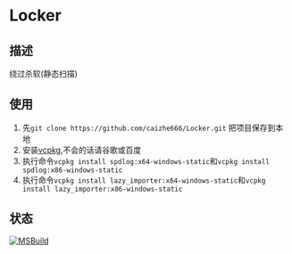 # Locker

## 描述

绕过杀软(静态扫描)

## 使用

1. 先```git clone https://github.com/caizhe666/Locker.git``` 把项目保存到本地
2. 安装[vcpkg](https://github.com/microsoft/vcpkg),不会的话请谷歌或百度
3. 执行命令```vcpkg install spdlog:x64-windows-static```和```vcpkg install spdlog:x86-windows-static```
4. 执行命令```vcpkg install lazy_importer:x64-windows-static```和```vcpkg install lazy_importer:x86-windows-static```

## 状态

[![MSBuild](https://github.com/caizhe666/Locker/actions/workflows/msbuild.yml/badge.svg)](https://github.com/caizhe666/Locker/actions/workflows/msbuild.yml)